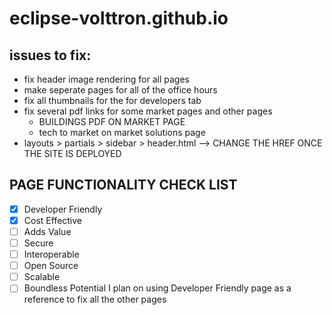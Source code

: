 # eclipse-volttron.github.io

## issues to fix:
- fix header image rendering for all pages
- make seperate pages for all of the office hours
- fix all thumbnails for the for developers tab
- fix several pdf links for some market pages and other pages
    - BUILDINGS PDF ON MARKET PAGE
    - tech to market on market solutions page
- layouts > partials > sidebar > header.html --> CHANGE THE HREF ONCE THE SITE IS DEPLOYED

## PAGE FUNCTIONALITY CHECK LIST
- [x] Developer Friendly
- [x] Cost Effective
- [ ] Adds Value
- [ ] Secure
- [ ] Interoperable
- [ ] Open Source
- [ ] Scalable
- [ ] Boundless Potential
I plan on using Developer Friendly page as a reference to fix all the other pages